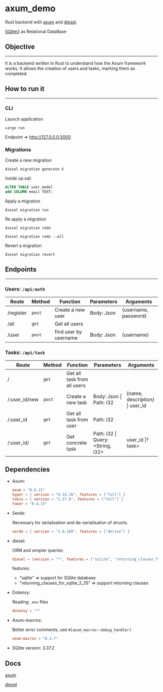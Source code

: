 # axum_demo

Rust backend with [axum](https://github.com/tokio-rs/axum) and [diesel](https://github.com/diesel-rs/diesel).

[SQlite3](https://sqlite.org/index.html) as Relational DataBase

## Objective

---

It is a backend written in Rust to understand how the Axum framework works.
It allows the creation of users and tasks, marking them as completed.

## How to run it

---

### CLI

Launch application

`cargo run`

Endpoint => <http://127.0.0.0:3000>

### Migrations

Create a new migration

`diesel migration generate X`

inside up.sql:

```sql
ALTER TABLE user_model
add COLUMN email TEXT;
```

Apply a migration

`diesel migration run`

Re apply a migration

`diesel migration redo`

`diesel migration redo --all`

Revert a migration

`diesel migration revert`

## Endpoints

 ---

### Users: `/api/auth`

| Route     | Method | Function              | Parameters | Arguments            |
| --------- | ------ | --------------------- | ---------- | -------------------- |
| /register | `post` | Create a new user     | Body: Json | {username, password} |
| /all      | `get`  | Get all users         |
| /user     | `post` | find user by username | Body: Json | {username}           |

### Tasks: `/api/task`

| Route         | Method | Function                    | Parameters                        | Arguments                      |
| ------------- | ------ | --------------------------- | --------------------------------- | ------------------------------ |
| /             | `get`  | Get all task from all users |                                   |                                |
| /:user_id/new | `post` | Create a new task           | Body: Json \| Path: i32           | {name, description} \| user_id |
| /:user_id     | `get`  | Get all task from user      | Path: i32                         |                                |
| /:user_id/    | `get`  | Get concrete task    | Path: i32 \| Query: <String, i32> | user_id \|?task=               |

## Dependencies

- Axum:

    ```toml
    axum = "0.6.15"
    hyper = { version = "0.14.26", features = ["full"] }
    tokio = { version = "1.27.0", features = ["full"] }
    tower = "0.4.13"
    ```

- Serde:

    Necessary for serialisation and de-serialisation of structs.

    ```toml
    serde = { version = "1.0.160", features = ["derive"] }
    ```

- diesel:

    ORM and simpler queries

    ```toml
    diesel = {version = "*", features = ["sqlite", "returning_clauses_for_sqlite_3_35"]}
    ```

    features:
  - "sqlite" => support for SQlite database
  - "returning_clauses_for_sqlite_3_35" => support returning clauses

- Dotenvy:

    Reading `.env` files

    ```toml
    dotenvy = "*"
    ```

- Axum-macros:

    Better error comments, use `#[axum_macros::debug_handler]`

    ```toml
    axum-macros = "0.3.7"
    ```

- SQlite version: 3.37.2

## Docs

[axum](https://docs.rs/axum/latest/axum/)

[diesel](https://docs.rs/diesel/latest/diesel/)
